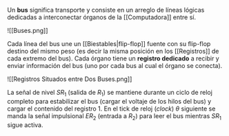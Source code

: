 Un **bus** significa transporte y consiste en un arreglo de líneas lógicas dedicadas a interconectar órganos de la [[Computadora]] entre sí.

![[Buses.png]]

Cada línea del bus une un [[Biestables|flip-flop]] fuente con su flip-flop destino del mismo peso (es decir la misma posición en los [[Registros]] de cada extremo del bus). Cada órgano tiene un **registro dedicado** a recibir y enviar información del bus (uno por cada bus al cual el órgano se conecta).

![[Registros Situados entre Dos Buses.png]]

La señal de nivel $SR_1$ (salida de $R_1$) se mantiene durante un ciclo de reloj completo para estabilizar el bus (cargar el voltaje de los hilos del bus) y cargar el contenido del registro 1. En el tick de reloj (_clock_) $\theta$ siguiente se manda la señal impulsional $ER_2$ (entrada a $R_2$) para leer el bus mientras $SR_1$ sigue activa.

